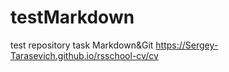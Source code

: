 # testMarkdown
test repository task Markdown&amp;Git
https://Sergey-Tarasevich.github.io/rsschool-cv/cv